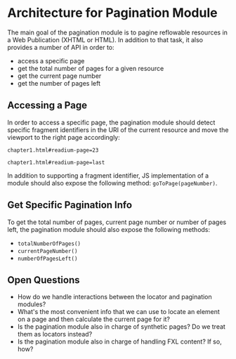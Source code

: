 # Architecture for Pagination Module

The main goal of the pagination module is to pagine reflowable resources in a Web Publication (XHTML or HTML). In addition to that task, it also provides a number of API in order to:

* access a specific page
* get the total number of pages for a given resource
* get the current page number
* get the number of pages left

## Accessing a Page

In order to access a specific page, the pagination module should detect specific fragment identifiers in the URI of the current resource and move the viewport to the right page accordingly:

`chapter1.html#readium-page=23`

`chapter1.html#readium-page=last`

In addition to supporting a fragment identifier, JS implementation of a module should also expose the following method: `goToPage(pageNumber)`.


## Get Specific Pagination Info

To get the total number of pages, current page number or number of pages left, the pagination module should also expose the following methods:

* `totalNumberOfPages()`
* `currentPageNumber()`
* `numberOfPagesLeft()`

## Open Questions

* How do we handle interactions between the locator and pagination modules?
* What's the most convenient info that we can use to locate an element on a page and then calculate the current page for it?
* Is the pagination module also in charge of synthetic pages? Do we treat them as locators instead?
* Is the pagination module also in charge of handling FXL content? If so, how?

